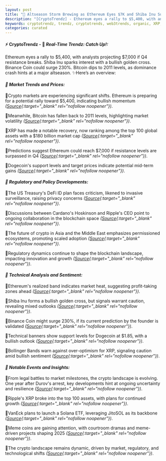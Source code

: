 ```yaml
---
layout: post
title: "🌇 Altseason Storm Brewing as Ethereum Eyes $7K and Shiba Inu Surges"
description: "[CryptoTrendz] - Ethereum eyes a rally to $5,400, with analysts projecting $7,000 if Q4 resistance breaks. Shiba Inu sparks interest with a bullish golden cross. Binance Coin could surge 230%. Bitcoin dips to 2011 levels, as dominance crash hints at a major altseason."
keywords: cryptotrendz, trendz, cryptotrends, web3trends, organic, XRP, Market, Dogecoin, Assets, crypto, Ethereum, Bitcoin
categories: curated
---
```


#### ⚡ CryptoTrendz - 📌 *Real-Time Trendz: Catch Up!:*

Ethereum eyes a rally to $5,400, with analysts projecting $7,000 if Q4 resistance breaks. Shiba Inu sparks interest with a bullish golden cross. Binance Coin could surge 230%. Bitcoin dips to 2011 levels, as dominance crash hints at a major altseason. ✨Here’s an overview:


#### *🔖  Market Trends and Prices:*  

🔹Crypto markets are experiencing significant shifts. Ethereum is preparing for a potential rally toward $5,400, indicating bullish momentum *([Source](https://s.avyag.com/d3cs){:target="_blank" rel="nofollow noopener"})*.  

🔹Meanwhile, Bitcoin has fallen back to 2011 levels, highlighting market volatility *([Source](https://s.avyag.com/x40s){:target="_blank" rel="nofollow noopener"})*.  

🔹XRP has made a notable recovery, now ranking among the top 100 global assets with a $180 billion market cap *([Source](https://s.avyag.com/gehq){:target="_blank" rel="nofollow noopener"})*.  

🔹Predictions suggest Ethereum could reach $7,000 if resistance levels are surpassed in Q4 *([Source](https://s.avyag.com/hzsv){:target="_blank" rel="nofollow noopener"})*.  

🔹Dogecoin's support levels and target prices indicate potential mid-term gains *([Source](https://s.avyag.com/c4jb){:target="_blank" rel="nofollow noopener"})*.  

#### *🔖  Regulatory and Policy Developments:*  

🔹The US Treasury's DeFi ID plan faces criticism, likened to invasive surveillance, raising privacy concerns *([Source](https://s.avyag.com/3852){:target="_blank" rel="nofollow noopener"})*.  

🔹Discussions between Cardano's Hoskinson and Ripple's CEO point to ongoing collaboration in the blockchain space *([Source](https://s.avyag.com/n31n){:target="_blank" rel="nofollow noopener"})*.  

🔹The future of crypto in Asia and the Middle East emphasizes permissioned ecosystems, promoting scaled adoption *([Source](https://s.avyag.com/5qx7){:target="_blank" rel="nofollow noopener"})*.  

🔹Regulatory dynamics continue to shape the blockchain landscape, impacting innovation and growth *([Source](https://s.avyag.com/jk5m){:target="_blank" rel="nofollow noopener"})*.  

#### *🔖  Technical Analysis and Sentiment:*  

🔹Ethereum's realized band indicates market heat, suggesting profit-taking zones ahead *([Source](https://s.avyag.com/pjg0){:target="_blank" rel="nofollow noopener"})*.  

🔹Shiba Inu forms a bullish golden cross, but signals warrant caution, revealing mixed outlooks *([Source](https://s.avyag.com/zt9u){:target="_blank" rel="nofollow noopener"})*.  

🔹Binance Coin might surge 230%, if its current prediction by the founder is validated *([Source](https://s.avyag.com/6w77){:target="_blank" rel="nofollow noopener"})*.  

🔹Technical banners show support levels for Dogecoin at $1.85, with a bullish outlook *([Source](https://s.avyag.com/c4jb){:target="_blank" rel="nofollow noopener"})*.  

🔹Bollinger Bands warn against over-optimism for XRP, signaling caution amid bullish sentiment *([Source](https://s.avyag.com/8iol){:target="_blank" rel="nofollow noopener"})*.  

#### *🔖  Notable Events and Insights:*  

🔹From legal battles to market milestones, the crypto landscape is evolving. One year after Durov's arrest, key developments hint at ongoing uncertainty and resilience *([Source](https://s.avyag.com/jk5m){:target="_blank" rel="nofollow noopener"})*.  

🔹Ripple's XRP broke into the top 100 assets, with plans for continued growth *([Source](https://s.avyag.com/pkaf){:target="_blank" rel="nofollow noopener"})*.  

🔹VanEck plans to launch a Solana ETF, leveraging JitoSOL as its backbone *([Source](https://s.avyag.com/1ikt){:target="_blank" rel="nofollow noopener"})*.  

🔹Meme coins are gaining attention, with courtroom dramas and meme-driven projects shaping 2025 *([Source](https://s.avyag.com/86tm){:target="_blank" rel="nofollow noopener"})*.  

🔹The crypto landscape remains dynamic, driven by market, regulatory, and technological shifts *([Source](https://s.avyag.com/96oi){:target="_blank" rel="nofollow noopener"})*.